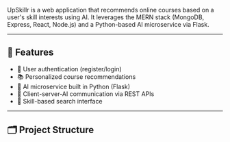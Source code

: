 

UpSkillr is a web application that recommends online courses based on a user's skill interests using AI. It leverages the MERN stack (MongoDB, Express, React, Node.js) and a Python-based AI microservice via Flask.

---

## 🚀 Features

- 🔐 User authentication (register/login)
- 📚 Personalized course recommendations
- 🤖 AI microservice built in Python (Flask)
- 🔁 Client-server-AI communication via REST APIs
- 🎯 Skill-based search interface

---

## 🗂 Project Structure

